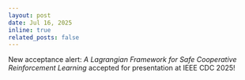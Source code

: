 ```yaml
---
layout: post
date: Jul 16, 2025
inline: true
related_posts: false
---
```

New acceptance alert: <em> A Lagrangian Framework for Safe Cooperative Reinforcement Learning </em> accepted for presentation at IEEE CDC 2025!

